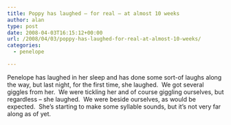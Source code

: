 ```yaml
---
title: Poppy has laughed – for real – at almost 10 weeks
author: alan
type: post
date: 2008-04-03T16:15:12+00:00
url: /2008/04/03/poppy-has-laughed-for-real-at-almost-10-weeks/
categories:
  - penelope

---
```

Penelope has laughed in her sleep and has done some sort-of laughs along the way, but last night, for the first time, she laughed.&nbsp; We got several giggles from her.&nbsp; We were tickling her and of course giggling ourselves, but regardless &#8211; she laughed.&nbsp; We were beside ourselves, as would be expected.&nbsp; She&#8217;s starting to make some syllable sounds, but it&#8217;s not very far along as of yet.

